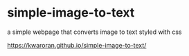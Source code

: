 # simple-image-to-text

a simple webpage that converts image to text styled with css

https://kwaroran.github.io/simple-image-to-text/
